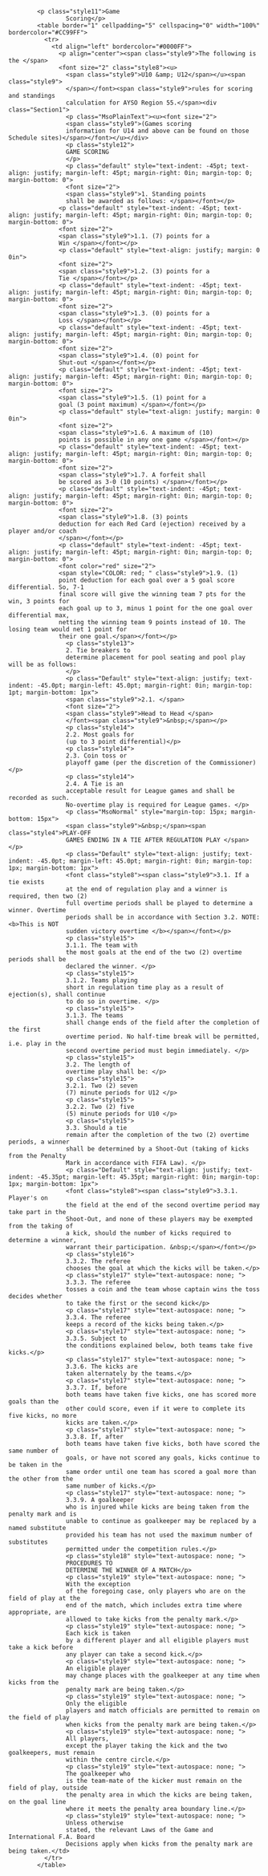 ﻿			<p class="style11">Game 
					Scoring</p>
			<table border="1" cellpadding="5" cellspacing="0" width="100%" bordercolor="#CC99FF">
			  <tr>
			    <td align="left" bordercolor="#0000FF">
			      <p align="center"><span class="style9">The following is the </span> 
				  <font size="2" class="style8"><u>
					<span class="style9">U10 &amp; U12</span></u><span class="style9">
					</span></font><span class="style9">rules for scoring and standings 
					calculation for AYSO Region 55.</span><div class="Section1">
					<p class="MsoPlainText"><u><font size="2">
					<span class="style9">(Games scoring 
					information for U14 and above can be found on those Schedule sites)</span></font></u></div>
					<p class="style12">
					GAME SCORING
					</p>
					<p class="default" style="text-indent: -45pt; text-align: justify; margin-left: 45pt; margin-right: 0in; margin-top: 0; margin-bottom: 0">
			        <font size="2">
			        <span class="style9">1. Standing points 
			        shall be awarded as follows: </span></font></p>
			      <p class="default" style="text-indent: -45pt; text-align: justify; margin-left: 45pt; margin-right: 0in; margin-top: 0; margin-bottom: 0">
			      <font size="2">
			      <span class="style9">1.1. (7) points for a 
			      Win </span></font></p>
			      <p class="default" style="text-align: justify; margin: 0 0in">
			      <font size="2">
			      <span class="style9">1.2. (3) points for a 
			      Tie </span></font></p>
			      <p class="default" style="text-indent: -45pt; text-align: justify; margin-left: 45pt; margin-right: 0in; margin-top: 0; margin-bottom: 0">
			      <font size="2">
			      <span class="style9">1.3. (0) points for a 
			      Loss </span></font></p>
			      <p class="default" style="text-indent: -45pt; text-align: justify; margin-left: 45pt; margin-right: 0in; margin-top: 0; margin-bottom: 0">
			      <font size="2">
			      <span class="style9">1.4. (0) point for 
			      Shut-out </span></font></p>
			      <p class="default" style="text-indent: -45pt; text-align: justify; margin-left: 45pt; margin-right: 0in; margin-top: 0; margin-bottom: 0">
			      <font size="2">
			      <span class="style9">1.5. (1) point for a 
			      goal (3 point maximum) </span></font></p>
			      <p class="default" style="text-align: justify; margin: 0 0in">
			      <font size="2">
			      <span class="style9">1.6. A maximum of (10) 
			      points is possible in any one game </span></font></p>
			      <p class="default" style="text-indent: -45pt; text-align: justify; margin-left: 45pt; margin-right: 0in; margin-top: 0; margin-bottom: 0">
			      <font size="2">
			      <span class="style9">1.7. A forfeit shall 
			      be scored as 3-0 (10 points) </span></font></p>
			      <p class="default" style="text-indent: -45pt; text-align: justify; margin-left: 45pt; margin-right: 0in; margin-top: 0; margin-bottom: 0">
			      <font size="2">
			      <span class="style9">1.8. (3) points 
			      deduction for each Red Card (ejection) received by a player and/or coach
			      </span></font></p>
			      <p class="default" style="text-indent: -45pt; text-align: justify; margin-left: 45pt; margin-right: 0in; margin-top: 0; margin-bottom: 0">
			      <font color="red" size="2">
			      <span style="COLOR: red; " class="style9">1.9. (1) 
			      point deduction for each goal over a 5 goal score differential. So, 7-1 
			      final score will give the winning team 7 pts for the win, 3 points for 
			      each goal up to 3, minus 1 point for the one goal over differential max, 
			      netting the winning team 9 points instead of 10. The losing team would net 1 point for 
			      their one goal.</span></font></p>
					<p class="style13">
					2. Tie breakers to 
					determine placement for pool seating and pool play will be as follows:
					</p>
					<p class="Default" style="text-align: justify; text-indent: -45.0pt; margin-left: 45.0pt; margin-right: 0in; margin-top: 1pt; margin-bottom: 1px">
					<span class="style9">2.1. </span>
					<font size="2">
					<span class="style9">Head to Head </span>
					</font><span class="style9">&nbsp;</span></p>
					<p class="style14">
					2.2. Most goals for 
					(up to 3 point differential)</p>
					<p class="style14">
					2.3. Coin toss or 
					playoff game (per the discretion of the Commissioner)</p>
					<p class="style14">
					2.4. A Tie is an 
					acceptable result for League games and shall be recorded as such. 
					No-overtime play is required for League games. </p>
					<p class="MsoNormal" style="margin-top: 15px; margin-bottom: 15px">
					<span class="style9">&nbsp;</span><span class="style4">PLAY-OFF 
					GAMES ENDING IN A TIE AFTER REGULATION PLAY </span></p>
					<p class="Default" style="text-align: justify; text-indent: -45.0pt; margin-left: 45.0pt; margin-right: 0in; margin-top: 1px; margin-bottom: 1px">
					<font class="style8"><span class="style9">3.1. If a tie exists 
					at the end of regulation play and a winner is required, then two (2) 
					full overtime periods shall be played to determine a winner. Overtime 
					periods shall be in accordance with Section 3.2. NOTE: <b>This is NOT 
					sudden victory overtime </b></span></font></p>
					<p class="style15">
					3.1.1. The team with 
					the most goals at the end of the two (2) overtime periods shall be 
					declared the winner. </p>
					<p class="style15">
					3.1.2. Teams playing 
					short in regulation time play as a result of ejection(s), shall continue 
					to do so in overtime. </p>
					<p class="style15">
					3.1.3. The teams 
					shall change ends of the field after the completion of the first 
					overtime period. No half-time break will be permitted, i.e. play in the 
					second overtime period must begin immediately. </p>
					<p class="style15">
					3.2. The length of 
					overtime play shall be: </p>
					<p class="style15">
					3.2.1. Two (2) seven 
					(7) minute periods for U12 </p>
					<p class="style15">
					3.2.2. Two (2) five 
					(5) minute periods for U10 </p>
					<p class="style15">
					3.3. Should a tie 
					remain after the completion of the two (2) overtime periods, a winner 
					shall be determined by a Shoot-Out (taking of kicks from the Penalty 
					Mark in accordance with FIFA Law). </p>
					<p class="Default" style="text-align: justify; text-indent: -45.35pt; margin-left: 45.35pt; margin-right: 0in; margin-top: 1px; margin-bottom: 1px">
					<font class="style8"><span class="style9">3.3.1. Player's on 
					the field at the end of the second overtime period may take part in the 
					Shoot-Out, and none of these players may be exempted from the taking of 
					a kick, should the number of kicks required to determine a winner, 
					warrant their participation. &nbsp;</span></font></p>
					<p class="style16">
					3.3.2. The referee 
					chooses the goal at which the kicks will be taken.</p>
					<p class="style17" style="text-autospace: none; ">
					3.3.3. The referee 
					tosses a coin and the team whose captain wins the toss decides whether 
					to take the first or the second kick</p>
					<p class="style17" style="text-autospace: none; ">
					3.3.4. The referee 
					keeps a record of the kicks being taken.</p>
					<p class="style17" style="text-autospace: none; ">
					3.3.5. Subject to 
					the conditions explained below, both teams take five kicks.</p>
					<p class="style17" style="text-autospace: none; ">
					3.3.6. The kicks are 
					taken alternately by the teams.</p>
					<p class="style17" style="text-autospace: none; ">
					3.3.7. If, before 
					both teams have taken five kicks, one has scored more goals than the 
					other could score, even if it were to complete its five kicks, no more 
					kicks are taken.</p>
					<p class="style17" style="text-autospace: none; ">
					3.3.8. If, after 
					both teams have taken five kicks, both have scored the same number of 
					goals, or have not scored any goals, kicks continue to be taken in the 
					same order until one team has scored a goal more than the other from the 
					same number of kicks.</p>
					<p class="style17" style="text-autospace: none; ">
					3.3.9. A goalkeeper 
					who is injured while kicks are being taken from the penalty mark and is 
					unable to continue as goalkeeper may be replaced by a named substitute 
					provided his team has not used the maximum number of substitutes 
					permitted under the competition rules.</p>
					<p class="style18" style="text-autospace: none; ">
					PROCEDURES TO 
					DETERMINE THE WINNER OF A MATCH</p>
					<p class="style19" style="text-autospace: none; ">
					With the exception 
					of the foregoing case, only players who are on the field of play at the 
					end of the match, which includes extra time where appropriate, are 
					allowed to take kicks from the penalty mark.</p>
					<p class="style19" style="text-autospace: none; ">
					Each kick is taken 
					by a different player and all eligible players must take a kick before 
					any player can take a second kick.</p>
					<p class="style19" style="text-autospace: none; ">
					An eligible player 
					may change places with the goalkeeper at any time when kicks from the 
					penalty mark are being taken.</p>
					<p class="style19" style="text-autospace: none; ">
					Only the eligible 
					players and match officials are permitted to remain on the field of play 
					when kicks from the penalty mark are being taken.</p>
					<p class="style19" style="text-autospace: none; ">
					All players, 
					except the player taking the kick and the two goalkeepers, must remain 
					within the centre circle.</p>
					<p class="style19" style="text-autospace: none; ">
					The goalkeeper who 
					is the team-mate of the kicker must remain on the field of play, outside 
					the penalty area in which the kicks are being taken, on the goal line 
					where it meets the penalty area boundary line.</p>
					<p class="style19" style="text-autospace: none; ">
					Unless otherwise 
					stated, the relevant Laws of the Game and International F.A. Board 
					Decisions apply when kicks from the penalty mark are being taken.</td>
			  </tr>
			</table>


